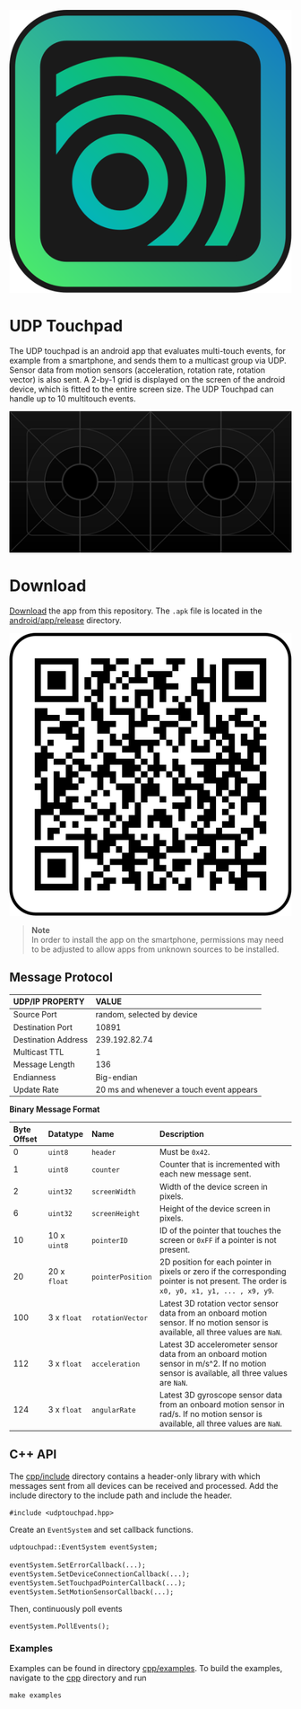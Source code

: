 ![](documentation/img/applogo.svg)


# UDP Touchpad
The UDP touchpad is an android app that evaluates multi-touch events, for example from a smartphone, and sends them to a multicast group via UDP.
Sensor data from motion sensors (acceleration, rotation rate, rotation vector) is also sent.
A 2-by-1 grid is displayed on the screen of the android device, which is fitted to the entire screen size.
The UDP Touchpad can handle up to 10 multitouch events.

![](documentation/img/grid.svg)


# Download
[Download](https://raw.githubusercontent.com/RobertDamerius/UDPTouchpad/main/android/app/release/app-release.apk) the app from this repository.
The ``.apk`` file is located in the [android/app/release](android/app/release/) directory.

![](documentation/img/qrcode.svg)

> **Note**<br>
> In order to install the app on the smartphone, permissions may need to be adjusted to allow apps from unknown sources to be installed.


## Message Protocol

| UDP/IP PROPERTY     | VALUE                                    |
| :-------------------| :--------------------------------------- |
| Source Port         | random, selected by device               |
| Destination Port    | 10891                                    |
| Destination Address | 239.192.82.74                            |
| Multicast TTL       | 1                                        |
| Message Length      | 136                                      |
| Endianness          | Big-endian                               |
| Update Rate         | 20 ms and whenever a touch event appears |


**Binary Message Format**

| Byte Offset | Datatype       | Name                 | Description |
| :---------- | :------------- | :------------------- | :---------- |
| 0           | ``uint8``      | ``header``           | Must be ``0x42``. |
| 1           | ``uint8``      | ``counter``          | Counter that is incremented with each new message sent. |
| 2           | ``uint32``     | ``screenWidth``      | Width of the device screen in pixels. |
| 6           | ``uint32``     | ``screenHeight``     | Height of the device screen in pixels. |
| 10          | 10 x ``uint8`` | ``pointerID``        | ID of the pointer that touches the screen or ``0xFF`` if a pointer is not present. |
| 20          | 20 x ``float`` | ``pointerPosition``  | 2D position for each pointer in pixels or zero if the corresponding pointer is not present. The order is ``x0, y0, x1, y1, ... , x9, y9``. |
| 100         | 3 x ``float``  | ``rotationVector``   | Latest 3D rotation vector sensor data from an onboard motion sensor. If no motion sensor is available, all three values are ``NaN``. |
| 112         | 3 x ``float``  | ``acceleration``     | Latest 3D accelerometer sensor data from an onboard motion sensor in m/s^2. If no motion sensor is available, all three values are ``NaN``. |
| 124         | 3 x ``float``  | ``angularRate``      | Latest 3D gyroscope sensor data from an onboard motion sensor in rad/s. If no motion sensor is available, all three values are ``NaN``. |


## C++ API

The [cpp/include](cpp/include) directory contains a header-only library with which messages sent from all devices can be received and processed.
Add the include directory to the include path and include the header.
```
#include <udptouchpad.hpp>
```
Create an ``EventSystem`` and set callback functions.
```
udptouchpad::EventSystem eventSystem;

eventSystem.SetErrorCallback(...);
eventSystem.SetDeviceConnectionCallback(...);
eventSystem.SetTouchpadPointerCallback(...);
eventSystem.SetMotionSensorCallback(...);
```
Then, continuously poll events
```
eventSystem.PollEvents();
```

### Examples
Examples can be found in directory [cpp/examples](cpp/examples).
To build the examples, navigate to the [cpp](cpp) directory and run
```
make examples
```

